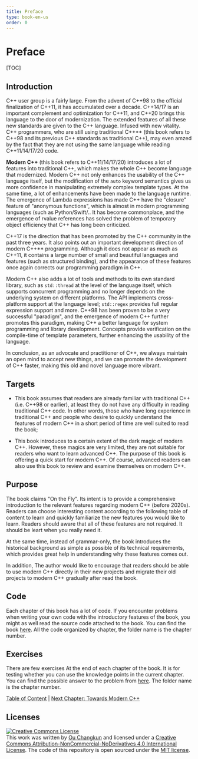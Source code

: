 ```yaml
---
title: Preface
type: book-en-us
order: 0
---
```


# Preface

[TOC]

## Introduction

C++ user group is a fairly large. From the advent of C++98 to the official finalization of C++11, it has accumulated over a decade. C++14/17 is an important complement and optimization for C++11, and C++20 brings this language to the door of modernization. The extended features of all these new standards are given to the C++ language. Infused with new vitality.
C++ programmers, who are still using traditional C++** (this book refers to C++98 and its previous C++ standards as traditional C++), may even amzed by the fact that they are not using the same language while reading C++11/14/17/20 code.

**Modern C++** (this book refers to C++11/14/17/20) introduces a lot of features into traditional C++, which makes the whole C++ become language that modernized. Modern C++ not only enhances the usability of the C++ language itself, but the modification of the `auto` keyword semantics gives us more confidence in manipulating extremely complex template types. At the same time, a lot of enhancements have been made to the language runtime. The emergence of Lambda expressions has made C++ have the "closure" feature of "anonymous functions", which is almost in modern programming languages ​​(such as Python/Swift/.. It has become commonplace, and the emergence of rvalue references has solved the problem of temporary object efficiency that C++ has long been criticized.

C++17 is the direction that has been promoted by the C++ community in the past three years. It also points out an important development direction of modern C++** programming. Although it does not appear as much as C++11, it contains a large number of small and beautiful languages ​​and features (such as structured binding), and the appearance of these features once again corrects our programming paradigm in C++.

Modern C++ also adds a lot of tools and methods to its own standard library, such as `std::thread` at the level of the language itself, which supports concurrent programming and no longer depends on the underlying system on different platforms. The API implements cross-platform support at the language level; `std::regex` provides full regular expression support and more. C++98 has been proven to be a very successful "paradigm", and the emergence of modern C++ further promotes this paradigm, making C++ a better language for system programming and library development. Concepts provide verification on the compile-time of template parameters, further enhancing the usability of the language.

In conclusion, as an advocate and practitioner of C++, we always maintain an open mind to accept new things, and we can promote the development of C++ faster, making this old and novel language more vibrant.

## Targets

- This book assumes that readers are already familiar with traditional C++ (i.e. C++98 or earlier), at least they do not have any difficulty in reading traditional C++ code. In other words, those who have long experience in traditional C++ and people who desire to quickly understand the features of modern C++ in a short period of time are well suited to read the book;

- This book introduces to a certain extent of the dark magic of modern C++. However, these magics are very limited, they are not suitable for readers who want to learn advanced C++. The purpose of this book is offering a quick start for modern C++. Of course, advanced readers can also use this book to review and examine themselves on modern C++.

## Purpose

The book claims "On the Fly". Its intent is to provide a comprehensive introduction to the relevant features regarding modern C++ (before 2020s).
Readers can choose interesting content according to the following table of content to learn and quickly familiarize the new features you would like to learn.
Readers should aware that all of these features are not required. It should be leart when you really need it.

At the same time, instead of grammar-only, the book introduces the historical background as simple as possible of its technical requirements, which provides great help in understanding why these features comes out.

In addition, The author would like to encourage that readers should be able to use modern C++ directly in their new projects and  migrate their old projects to modern C++ gradually after read the book.

## Code

Each chapter of this book has a lot of code. If you encounter problems when writing your own code with the introductory features of the book, you might as well read the source code attached to the book. You can find the book [here](../../code). All the code organized by chapter, the folder name is the chapter number.

## Exercises

There are few exercises At the end of each chapter of the book. It is for testing whether you can use the knowledge points in the current chapter. You can find the possible answer to the problem from [here](../../exercise). The folder name is the chapter number.

[Table of Content](./toc.md) | [Next Chapter: Towards Modern C++](./01-intro.md)

## Licenses

<a rel="license" href="http://creativecommons.org/licenses/by-nc-nd/4.0/"><img alt="Creative Commons License" style="border-width:0" src="https://i.creativecommons.org/l/by-nc-nd/4.0/88x31.png" /></a><br />This work was written by [Ou Changkun](https://changkun.de) and licensed under a <a rel="license" href="http://creativecommons.org/licenses/by-nc-nd/4.0/">Creative Commons Attribution-NonCommercial-NoDerivatives 4.0 International License</a>. The code of this repository is open sourced under the [MIT license](../../LICENSE).